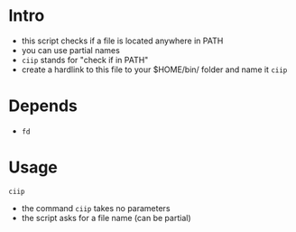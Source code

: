 # Intro

- this script checks if a file is located anywhere in PATH
- you can use partial names
- `ciip` stands for "check if in PATH"
- create a hardlink to this file to your $HOME/bin/ folder and name it `ciip`

# Depends

- `fd`

# Usage

```Shell
ciip
```

- the command `ciip` takes no parameters
- the script asks for a file name (can be partial)
